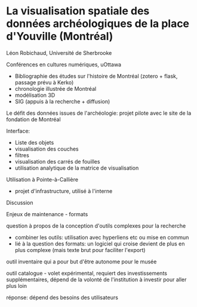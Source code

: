 

# La visualisation spatiale des données archéologiques de la place d'Youville (Montréal) 

Léon Robichaud, Université de Sherbrooke

Conférences en cultures numériques, uOttawa

- Bibliographie des études sur l'histoire de Montréal (zotero + flask, passage prévu à Kerko)
- chronologie illustrée de Montréal
- modélisation 3D
- SIG (appuis à la recherche + diffusion)

Le défit des données issues de l'archéologie: projet pilote avec le site de la fondation de Montréal

Interface: 

-  Liste des objets
- visualisation des couches
- filtres
- visualisation des carrés de fouilles
- utilisation analytique de la matrice de visualisation

Utilisation à Pointe-à-Callière

- projet d'infrastructure, utilisé à l'interne





Discussion

Enjeux de maintenance - formats

question à propos de la conception d'outils complexes pour la recherche

- combiner les outils: utilisation avec hyperliens etc ou mise en commun
- lié à la question des formats: un logiciel qui croise devient de plus en plus complexe (mais texte brut pour faciliter l'export)

outil inventaire qui a pour but d'être autonome pour le musée

outil catalogue - volet expérimental, requiert des investissements supplémentaires, dépend de la volonté de l'institution à investir pour aller plus loin

réponse: dépend des besoins des utilisateurs